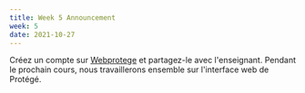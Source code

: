 ```yaml
---
title: Week 5 Announcement
week: 5
date: 2021-10-27
---
```


Créez un compte sur [Webprotege](https://webprotege.stanford.edu) et partagez-le avec l'enseignant. Pendant le prochain cours, nous travaillerons ensemble sur l'interface web de Protégé.

